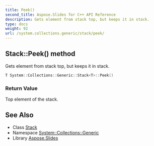 ```yaml
---
title: Peek()
second_title: Aspose.Slides for C++ API Reference
description: Gets element from stack top, but keeps it in stack.
type: docs
weight: 92
url: /system.collections.generic/stack/peek/
---
```

## Stack::Peek() method


Gets element from stack top, but keeps it in stack.

```cpp
T System::Collections::Generic::Stack<T>::Peek()
```


### Return Value

Top element of the stack.

## See Also

* Class [Stack](../)
* Namespace [System::Collections::Generic](../../)
* Library [Aspose.Slides](../../../)